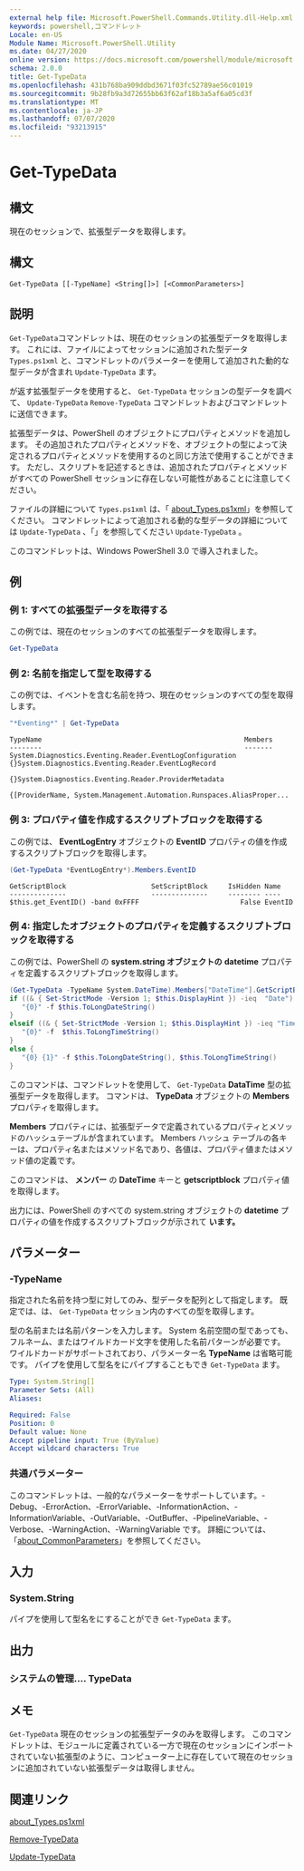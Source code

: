 ```yaml
---
external help file: Microsoft.PowerShell.Commands.Utility.dll-Help.xml
keywords: powershell,コマンドレット
Locale: en-US
Module Name: Microsoft.PowerShell.Utility
ms.date: 04/27/2020
online version: https://docs.microsoft.com/powershell/module/microsoft.powershell.utility/get-typedata?view=powershell-5.1&WT.mc_id=ps-gethelp
schema: 2.0.0
title: Get-TypeData
ms.openlocfilehash: 431b768ba909ddbd3671f03fc52789ae56c01019
ms.sourcegitcommit: 9b28fb9a3d72655bb63f62af18b3a5af6a05cd3f
ms.translationtype: MT
ms.contentlocale: ja-JP
ms.lasthandoff: 07/07/2020
ms.locfileid: "93213915"
---
```

# Get-TypeData

## 構文
現在のセッションで、拡張型データを取得します。

## 構文

```
Get-TypeData [[-TypeName] <String[]>] [<CommonParameters>]
```

## 説明

`Get-TypeData`コマンドレットは、現在のセッションの拡張型データを取得します。 これには、ファイルによってセッションに追加された型データ `Types.ps1xml` と、コマンドレットのパラメーターを使用して追加された動的な型データが含まれ `Update-TypeData` ます。

が返す拡張型データを使用すると、 `Get-TypeData` セッションの型データを調べて、 `Update-TypeData` `Remove-TypeData` コマンドレットおよびコマンドレットに送信できます。

拡張型データは、PowerShell のオブジェクトにプロパティとメソッドを追加します。 その追加されたプロパティとメソッドを、オブジェクトの型によって決定されるプロパティとメソッドを使用するのと同じ方法で使用することができます。 ただし、スクリプトを記述するときは、追加されたプロパティとメソッドがすべての PowerShell セッションに存在しない可能性があることに注意してください。

ファイルの詳細について `Types.ps1xml` は、「 [about_Types.ps1xml](../Microsoft.PowerShell.Core/About/about_Types.ps1xml.md)」を参照してください。 コマンドレットによって追加される動的な型データの詳細については `Update-TypeData` 、「」を参照してください `Update-TypeData` 。

このコマンドレットは、Windows PowerShell 3.0 で導入されました。

## 例

### 例 1: すべての拡張型データを取得する

この例では、現在のセッションのすべての拡張型データを取得します。

 ```powershell
Get-TypeData
```

### 例 2: 名前を指定して型を取得する

この例では、イベントを含む名前を持つ、現在のセッションのすべての型を取得します。

 ```powershell
"*Eventing*" | Get-TypeData
```

```Output
TypeName                                                  Members
--------                                                  -------
System.Diagnostics.Eventing.Reader.EventLogConfiguration  {}System.Diagnostics.Eventing.Reader.EventLogRecord
                                                          {}System.Diagnostics.Eventing.Reader.ProviderMetadata
                                                          {[ProviderName, System.Management.Automation.Runspaces.AliasProper...
```

### 例 3: プロパティ値を作成するスクリプトブロックを取得する

この例では、 **EventLogEntry** オブジェクトの **EventID** プロパティの値を作成するスクリプトブロックを取得します。

 ```powershell
(Get-TypeData *EventLogEntry*).Members.EventID
```

```Output
GetScriptBlock                     SetScriptBlock     IsHidden Name
--------------                     --------------     -------- ----
$this.get_EventID() -band 0xFFFF                         False EventID
```

### 例 4: 指定したオブジェクトのプロパティを定義するスクリプトブロックを取得する

この例では、PowerShell の **system.string オブジェクトの** **datetime** プロパティを定義するスクリプトブロックを取得します。

 ```powershell
(Get-TypeData -TypeName System.DateTime).Members["DateTime"].GetScriptBlock
if ((& { Set-StrictMode -Version 1; $this.DisplayHint }) -ieq  "Date") {
    "{0}" -f $this.ToLongDateString()
}
elseif ((& { Set-StrictMode -Version 1; $this.DisplayHint }) -ieq "Time") {
    "{0}" -f  $this.ToLongTimeString()
}
else {
    "{0} {1}" -f $this.ToLongDateString(), $this.ToLongTimeString()
}
```

このコマンドは、コマンドレットを使用して、 `Get-TypeData` **DataTime** 型の拡張型データを取得します。 コマンドは、 **TypeData** オブジェクトの **Members** プロパティを取得します。

**Members** プロパティには、拡張型データで定義されているプロパティとメソッドのハッシュテーブルが含まれています。 Members ハッシュ テーブルの各キーは、プロパティ名またはメソッド名であり、各値は、プロパティ値またはメソッド値の定義です。

このコマンドは、 **メンバー** の **DateTime** キーと **getscriptblock** プロパティ値を取得します。

出力には、PowerShell のすべての system.string オブジェクトの **datetime** プロパティの値を作成するスクリプトブロックが示されて **います。**

## パラメーター

### -TypeName

指定された名前を持つ型に対してのみ、型データを配列として指定します。 既定では、は、 `Get-TypeData` セッション内のすべての型を取得します。

型の名前または名前パターンを入力します。 System 名前空間の型であっても、フルネーム、またはワイルドカード文字を使用した名前パターンが必要です。 ワイルドカードがサポートされており、パラメーター名 **TypeName** は省略可能です。 パイプを使用して型名をにパイプすることもでき `Get-TypeData` ます。

```yaml
Type: System.String[]
Parameter Sets: (All)
Aliases:

Required: False
Position: 0
Default value: None
Accept pipeline input: True (ByValue)
Accept wildcard characters: True
```

### 共通パラメーター

このコマンドレットは、一般的なパラメーターをサポートしています。-Debug、-ErrorAction、-ErrorVariable、-InformationAction、-InformationVariable、-OutVariable、-OutBuffer、-PipelineVariable、-Verbose、-WarningAction、-WarningVariable です。 詳細については、「[about_CommonParameters](https://go.microsoft.com/fwlink/?LinkID=113216)」を参照してください。

## 入力

### System.String

パイプを使用して型名をにすることができ `Get-TypeData` ます。

## 出力

### システムの管理.... TypeData

## メモ

`Get-TypeData` 現在のセッションの拡張型データのみを取得します。 このコマンドレットは、モジュールに定義されている一方で現在のセッションにインポートされていない拡張型のように、コンピューター上に存在していて現在のセッションに追加されていない拡張型データは取得しません。

## 関連リンク

[about_Types.ps1xml](../Microsoft.PowerShell.Core/About/about_Types.ps1xml.md)

[Remove-TypeData](Remove-TypeData.md)

[Update-TypeData](Update-TypeData.md)
